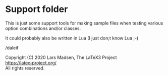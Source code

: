 Support folder
======================

This is just some support tools for making sample files when testing
various option combinations and/or classes.

It could probably also be written in Lua (I just don;t know Lua ;-)

/daleif


Copyright (C) 2020 Lars Madsen, The LaTeX3 Project  
<https://latex-project.org/>  
All rights reserved.

